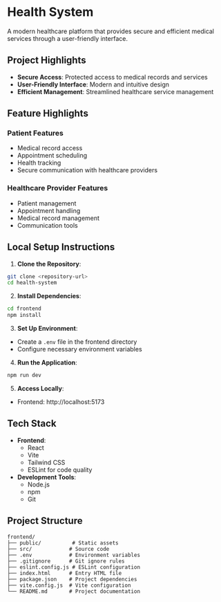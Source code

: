 # Health System

A modern healthcare platform that provides secure and efficient medical services through a user-friendly interface.

## Project Highlights

- **Secure Access**: Protected access to medical records and services
- **User-Friendly Interface**: Modern and intuitive design
- **Efficient Management**: Streamlined healthcare service management

## Feature Highlights

### Patient Features
- Medical record access
- Appointment scheduling
- Health tracking
- Secure communication with healthcare providers

### Healthcare Provider Features
- Patient management
- Appointment handling
- Medical record management
- Communication tools

## Local Setup Instructions

1. **Clone the Repository**:
```bash
git clone <repository-url>
cd health-system
```

2. **Install Dependencies**:
```bash
cd frontend
npm install
```

3. **Set Up Environment**:
- Create a `.env` file in the frontend directory
- Configure necessary environment variables

4. **Run the Application**:
```bash
npm run dev
```

5. **Access Locally**:
- Frontend: http://localhost:5173

## Tech Stack

- **Frontend**: 
  - React
  - Vite
  - Tailwind CSS
  - ESLint for code quality
- **Development Tools**:
  - Node.js
  - npm
  - Git

## Project Structure

```
frontend/
├── public/          # Static assets
├── src/            # Source code
├── .env            # Environment variables
├── .gitignore      # Git ignore rules
├── eslint.config.js # ESLint configuration
├── index.html      # Entry HTML file
├── package.json    # Project dependencies
├── vite.config.js  # Vite configuration
└── README.md       # Project documentation
```

